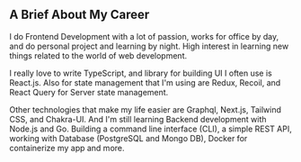 ## A Brief About My Career

I do Frontend Development with a lot of passion, works for office by day, and do personal project and learning by night. High
interest in learning new things related to the world of web development.

I really love to write TypeScript, and library for building UI I often use is React.js. Also for state management that I'm
using are Redux, Recoil, and React Query for Server state management.

Other technologies that make my life easier are Graphql, Next.js, Tailwind CSS, and Chakra-UI. And I'm still learning Backend
development with Node.js and Go. Building a command line interface (CLI), a simple REST API, working with Database (PostgreSQL and Mongo DB), Docker for containerize my app and more.
